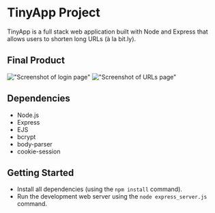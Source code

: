 # TinyApp Project

TinyApp is a full stack web application built with Node and Express that allows users to shorten long URLs (à la bit.ly).

## Final Product


!["Screenshot of login page"](https://github.com/BenjaminVincent/tinyapp/tree/master/docs/TinyApp-login.png)
!["Screenshot of URLs page"](https://github.com/BenjaminVincent/tinyapp/tree/master/docs/TinyApp-urls.png)


## Dependencies

- Node.js
- Express
- EJS
- bcrypt
- body-parser
- cookie-session

## Getting Started

- Install all dependencies (using the `npm install` command).
- Run the development web server using the `node express_server.js` command.